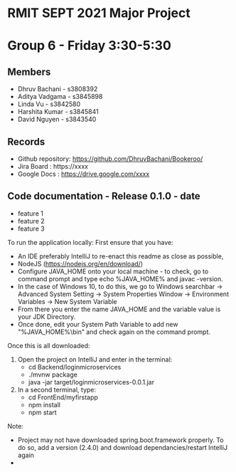 # RMIT SEPT 2021 Major Project

# Group 6 - Friday 3:30-5:30

## Members
* Dhruv Bachani     - s3808392
* Aditya Vadgama    - s3845898
* Linda Vu          - s3842580
* Harshita Kumar    - s3845841 
* David Nguyen      - s3843540

## Records

* Github repository: https://github.com/DhruvBachani/Bookeroo/
* Jira Board : https://xxxx
* Google Docs : https://drive.google.com/xxxx

	
## Code documentation - Release 0.1.0 - date
* feature 1
* feature 2
* feature 3
  

To run the application locally:
First ensure that you have:
- An IDE preferably IntelliJ to re-enact this readme as close as possible, 
- NodeJS (https://nodejs.org/en/download/)
- Configure JAVA_HOME onto your local machine - to check, go to command prompt and type echo %JAVA_HOME% and javac -version. 
- 	In the case of Windows 10, to do this, we go to Windows searchbar -> Advanced System Setting -> System Properties Window -> Environment Variables -> New System Variable
- 	From there you enter the name JAVA_HOME and the variable value is your JDK Directory.
- 	Once done, edit your System Path Variable to add new "%JAVA_HOME%\bin" and check again on the command prompt.

Once this is all downloaded:
1. Open the project on IntelliJ and enter in the terminal:
	- cd Backend/loginmicroservices
	- ./mvnw package
	- java -jar target/loginmicroservices-0.0.1.jar
2. In a second terminal, type:
	- cd FrontEnd/myfirstapp
	- npm install
	- npm start

Note: 
- Project may not have downloaded spring.boot.framework properly. To do so, add a version (2.4.0) and download dependancies/restart IntelliJ again
- 
